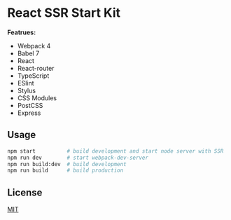 # React SSR Start Kit

**Featrues:**
* Webpack 4
* Babel 7
* React
* React-router
* TypeScript
* ESlint
* Stylus
* CSS Modules
* PostCSS
* Express

## Usage

```bash
npm start          # build development and start node server with SSR
npm run dev        # start webpack-dev-server
npm run build:dev  # build development
npm run build      # build production
```


## License
[MIT](https://choosealicense.com/licenses/mit/)
